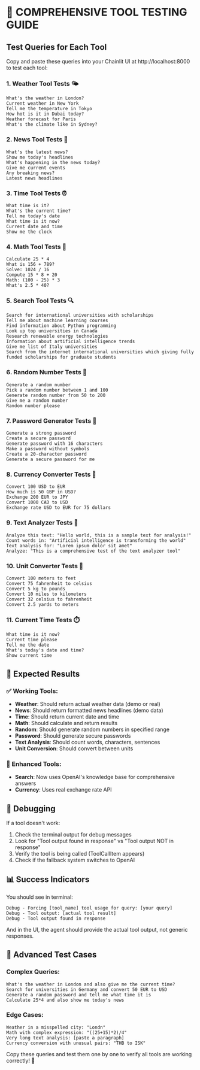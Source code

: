 # 🧪 **COMPREHENSIVE TOOL TESTING GUIDE**

## **Test Queries for Each Tool**

Copy and paste these queries into your Chainlit UI at http://localhost:8000 to test each tool:

### **1. Weather Tool Tests** 🌤️

```
What's the weather in London?
Current weather in New York
Tell me the temperature in Tokyo
How hot is it in Dubai today?
Weather forecast for Paris
What's the climate like in Sydney?
```

### **2. News Tool Tests** 📰

```
What's the latest news?
Show me today's headlines
What's happening in the news today?
Give me current events
Any breaking news?
Latest news headlines
```

### **3. Time Tool Tests** ⏰

```
What time is it?
What's the current time?
Tell me today's date
What time is it now?
Current date and time
Show me the clock
```

### **4. Math Tool Tests** 🧮

```
Calculate 25 * 4
What is 156 + 789?
Solve: 1024 / 16
Compute 15 * 8 + 20
Math: (100 - 25) * 3
What's 2.5 * 40?
```

### **5. Search Tool Tests** 🔍

```
Search for international universities with scholarships
Tell me about machine learning courses
Find information about Python programming
Look up top universities in Canada
Research renewable energy technologies
Information about artificial intelligence trends
Give me list of Italy universities
Search from the internet international universities which giving fully funded scholarships for graduate students
```

### **6. Random Number Tests** 🎲

```
Generate a random number
Pick a random number between 1 and 100
Generate random number from 50 to 200
Give me a random number
Random number please
```

### **7. Password Generator Tests** 🔐

```
Generate a strong password
Create a secure password
Generate password with 16 characters
Make a password without symbols
Create a 20-character password
Generate a secure password for me
```

### **8. Currency Converter Tests** 💱

```
Convert 100 USD to EUR
How much is 50 GBP in USD?
Exchange 200 EUR to JPY
Convert 1000 CAD to USD
Exchange rate USD to EUR for 75 dollars
```

### **9. Text Analyzer Tests** 📝

```
Analyze this text: "Hello world, this is a sample text for analysis!"
Count words in: "Artificial intelligence is transforming the world"
Text analysis for: "Lorem ipsum dolor sit amet"
Analyze: "This is a comprehensive test of the text analyzer tool"
```

### **10. Unit Converter Tests** 📏

```
Convert 100 meters to feet
Convert 75 fahrenheit to celsius
Convert 5 kg to pounds
Convert 10 miles to kilometers
Convert 32 celsius to fahrenheit
Convert 2.5 yards to meters
```

### **11. Current Time Tests** ⏱️

```
What time is it now?
Current time please
Tell me the date
What's today's date and time?
Show current time
```

## **🎯 Expected Results**

### **✅ Working Tools:**

- **Weather**: Should return actual weather data (demo or real)
- **News**: Should return formatted news headlines (demo data)
- **Time**: Should return current date and time
- **Math**: Should calculate and return results
- **Random**: Should generate random numbers in specified range
- **Password**: Should generate secure passwords
- **Text Analysis**: Should count words, characters, sentences
- **Unit Conversion**: Should convert between units

### **🔧 Enhanced Tools:**

- **Search**: Now uses OpenAI's knowledge base for comprehensive answers
- **Currency**: Uses real exchange rate API

## **🐛 Debugging**

If a tool doesn't work:

1. Check the terminal output for debug messages
2. Look for "Tool output found in response" vs "Tool output NOT in response"
3. Verify the tool is being called (ToolCallItem appears)
4. Check if the fallback system switches to OpenAI

## **📊 Success Indicators**

You should see in terminal:

```
Debug - Forcing [tool_name] tool usage for query: [your query]
Debug - Tool output: [actual tool result]
Debug - Tool output found in response
```

And in the UI, the agent should provide the actual tool output, not generic responses.

## **🚀 Advanced Test Cases**

### **Complex Queries:**

```
What's the weather in London and also give me the current time?
Search for universities in Germany and convert 50 EUR to USD
Generate a random password and tell me what time it is
Calculate 25*4 and also show me today's news
```

### **Edge Cases:**

```
Weather in a misspelled city: "Londn"
Math with complex expression: "((25+15)*2)/4"
Very long text analysis: [paste a paragraph]
Currency conversion with unusual pairs: "THB to ISK"
```

Copy these queries and test them one by one to verify all tools are working correctly! 🎉
